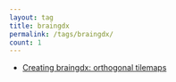 ```yaml
---
layout: tag
title: braingdx
permalink: /tags/braingdx/
count: 1
---
```


- [Creating braingdx: orthogonal tilemaps](https://bitbrain.github.io/2019/07/08/creating-braingdx-orthogonal-tilemaps.html)
